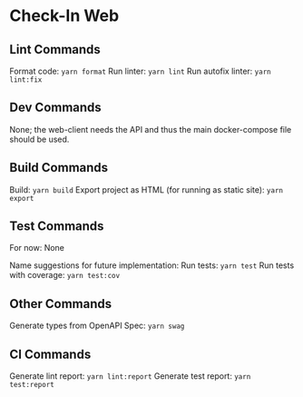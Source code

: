 # Check-In Web

## Lint Commands

Format code:        `yarn format`
Run linter:         `yarn lint`
Run autofix linter: `yarn lint:fix`

## Dev Commands

None; the web-client needs the API and thus the main docker-compose file should be used.

## Build Commands

Build:                                                `yarn build`
Export project as HTML (for running as static site):  `yarn export`

## Test Commands

For now: None

Name suggestions for future implementation:
Run tests:                `yarn test`
Run tests with coverage:  `yarn test:cov`

## Other Commands

Generate types from OpenAPI Spec: `yarn swag`

## CI Commands

Generate lint report:  `yarn lint:report`
Generate test report:  `yarn test:report`
